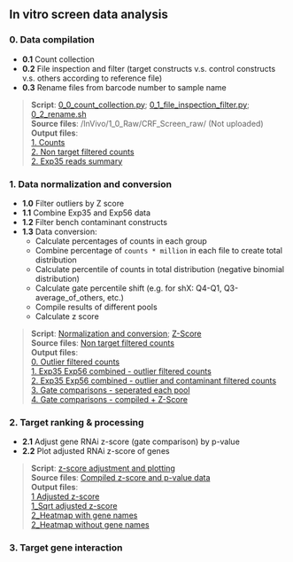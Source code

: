 ## In vitro screen data analysis
### 0. Data compilation <br/>
* __0.1__ Count collection <br/>
* __0.2__ File inspection and filter (target constructs v.s. control constructs v.s. others according to reference file) <br/>
* __0.3__ Rename files from barcode number to sample name <br/>

>__Script__: [0_0_count_collection.py](0.1_Codes_Invivo/0_0_count_collection.py); [0_1_file_inspection_filter.py](0.1_Codes_Invivo/0_1_file_inspection_filter.py); [0_2_rename.sh](0.1_Codes_Invivo/0_2_rename.sh) <br/>
__Source files__: /InVivo/1_0_Raw/CRF_Screen_raw/ (Not uploaded) <br/>
__Output files__: <br/>
[1. Counts](InVivo/1_0_Raw/1_count) <br/>
[2. Non target filtered counts](InVivo/1_0_Raw/2_flt) <br/>
[2. Exp35 reads summary](InVivo/1_0_Raw/Exp35_reads_summary.csv) <br/>

### 1. Data normalization and conversion <br/> 
* __1.0__ Filter outliers by Z score <br/>
* __1.1__ Combine Exp35 and Exp56 data <br/>
* __1.2__ Filter bench contaminant constructs <br/>
* __1.3__ Data conversion: <br/>
    * Calculate percentages of counts in each group <br/>
    * Combine percentage of `counts * million` in each file to create total distribution <br/> 
    * Calculate percentile of counts in total distribution (negative binomial distribution) <br/>
    * Calculate gate percentile shift (e.g. for shX: Q4-Q1, Q3-average_of_others, etc.) <br/>
    * Compile results of different pools <br/>
    * Calculate z score <br/>
    
>__Script__: [Normalization and conversion](0.1_Codes_Invivo/1_0_shRNAlibrary_analysis_0513_Exp35Exp56_CombinedRawCount_nbPctg.py); [Z-Score](0.1_Codes_Invivo/1_1_Zscore_of_Pctg_shift.py) <br/>
__Source files__: [Non target filtered counts](InVivo/1_0_Raw/2_flt) <br/>
__Output files__: <br/>
[0. Outlier filtered counts](InVivo/1_1_Norm/20190513_Exp35Exp56_nbPctl-All/0_fltOutlier) <br/>
[1. Exp35 Exp56 combined - outlier filtered counts](InVivo/1_1_Norm/20190513_Exp35Exp56_nbPctl-All/1_Exp35Exp56_combined) <br/>
[2. Exp35 Exp56 combined - outlier and contaminant filtered counts](InVivo/1_1_Norm/20190513_Exp35Exp56_nbPctl-All/2_flt_comtaminants) <br/>
[3. Gate comparisons - seperated each pool](InVivo/1_1_Norm/20190513_Exp35Exp56_nbPctl-All/3_gate_comparisons_bypool) <br/>
[4. Gate comparisons - compiled + Z-Score](InVivo/1_1_Norm/20190513_Exp35Exp56_nbPctl-All/4_gate_comparisons_combined)

### 2. Target ranking & processing <br/>
* __2.1__ Adjust gene RNAi z-score (gate comparison) by p-value <br/>
* __2.2__ Plot adjusted RNAi z-score of genes <br/>
>__Script__: [z-score adjustment and plotting](0.1_Codes_Invivo/1_4_zscore-div-sqrtP_heatmap.R) <br/>
__Source files__: [Compiled z-score and p-value data](InVivo/1_1_Norm/5_p-val_byGene/all_z-score_p.csv) <br/>
__Output files__: <br/>
[1 Adjusted z-score](InVivo/1_1_Norm/6_zscore_div_sqrt-pval/all_z-score_div_sqrt-p.csv) <br/>
[1_Sqrt adjusted z-score](InVivo/1_1_Norm/6_zscore_div_sqrt-pval/all_z-score_div_sqrt-p_sqrt.csv) <br/>
[2_Heatmap with gene names](/Volumes/Yolanda/CRF_Screen/InVivo/1_1_Norm/6_zscore_div_sqrt-pval/zscore_div_sqrt-pval_rownames.pdf) <br/>
[2_Heatmap without gene names](/Volumes/Yolanda/CRF_Screen/InVivo/1_1_Norm/6_zscore_div_sqrt-pval/zscore_div_sqrt-pval.pdf)

### 3. Target gene interaction





    
